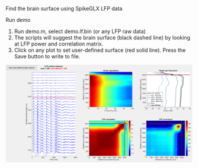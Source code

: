 Find the brain surface using SpikeGLX LFP data

Run demo
1. Run demo.m, select demo.lf.bin (or any LFP raw data)
2. The scripts will suggest the brain surface (black dashed line) by looking at LFP power and correlation matrix.
3. Click on any plot to set user-defined surface (red solid line). Press the Save button to write to file.

![](/lfpSurface/demo.png)
